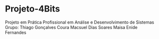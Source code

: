 # Projeto-4Bits
Projeto em Prática Profissional em Análise e Desenvolvimento de Sistemas
Grupo:
Thiago Gonçalves Coura
Macsuel Dias Soares
Maisa Enide Fernandes
